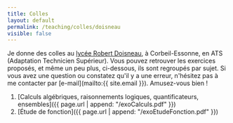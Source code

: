 ```yaml
---
title: Colles
layout: default
permalink: /teaching/colles/doisneau
visible: false
---
```


Je donne des colles au [lycée Robert
Doisneau](http://www.lyc-doisneau-corbeil.ac-versailles.fr/), à Corbeil-Essonne,
en ATS (Adaptation Technicien Supérieur). Vous pouvez retrouver les exercices
proposés, et même un peu plus, ci-dessous, ils sont regroupés par sujet.
Si vous avez une question ou constatez qu'il y a
une erreur, n'hésitez pas à me contacter par [e-mail](mailto:{{ site.email }}).
Amusez-vous bien !

1. [Calculs algébriques, raisonnements logiques, quantificateurs,
   ensembles]({{ page.url | append: "/exoCalculs.pdf" }})
2. [Étude de fonction]({{ page.url | append: "/exoEtudeFonction.pdf" }})
